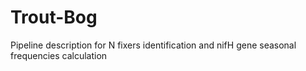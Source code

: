 # Trout-Bog
Pipeline description for N fixers identification and nifH gene seasonal frequencies calculation
